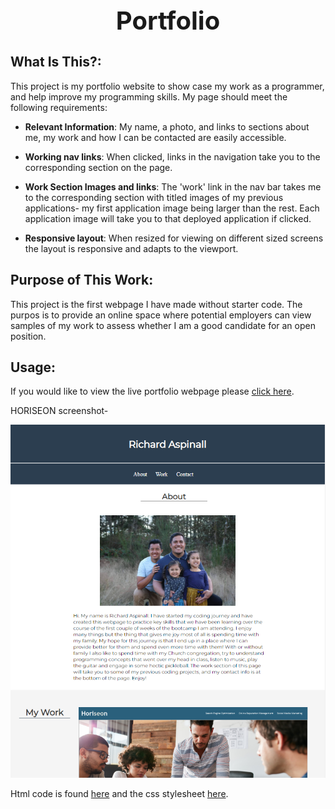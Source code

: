 <div align="center">

  <h1 style="font-size: 40px; font-weight: bold;">Portfolio</h1>

</div>

## What Is This?:

This project is my portfolio website to show case my work as a programmer, and help improve my programming skills. My page should meet the following requirements:

* **Relevant Information**: My name, a photo, and links to sections about me, my work and how I can be contacted are easily accessible.

* **Working nav links**: When clicked, links in the navigation take you to the corresponding section on the page.

* **Work Section Images and links**: The 'work' link in the nav bar takes me to the corresponding section with titled images of my previous applications- my first application image being larger than the rest. Each application image will take you to that deployed application if clicked.

* **Responsive layout**: When resized for viewing on different sized screens the layout is responsive and adapts to the viewport.

## Purpose of This Work:

This project is the first webpage I have made without starter code. The purpos is to provide an online space where potential employers can view samples of my work to assess whether I am a good candidate for an open position. 

## Usage:

If you would like to view the live portfolio webpage please [click here](https://rikilega.github.io/portfolio/).

HORISEON screenshot-

<img src="assets\images\pic.PNG" width="640px">

Html code is found [here](https://github.com/rikilega/portfolio/blob/main/index.html) and the css stylesheet [here](https://github.com/rikilega/portfolio/blob/main/assets/stylesheet/style.css).

